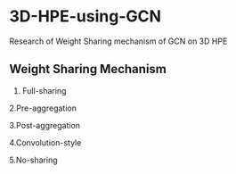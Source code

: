 # 3D-HPE-using-GCN
Research of Weight Sharing mechanism of GCN on 3D HPE

## Weight Sharing Mechanism
1. Full-sharing  

2.Pre-aggregation

3.Post-aggregation

4.Convolution-style

5.No-sharing

